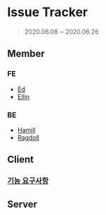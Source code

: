 # Issue Tracker

> 2020.06.08 ~ 2020.06.26

## Member

### FE

- [Ed](https://github.com/sungik-choi)
- [Ellin](https://github.com/Elllin)

### BE

- [Hamill](https://github.com/Hamill210)
- [Ragdoll](https://github.com/MuseopKim)

## Client

### [기능 요구사항](https://docs.google.com/spreadsheets/d/1XzTZNhzeVAya7F7M2Y35TXloUKVHwpKfz6Fo7TVQkYs/edit#gid=0)

## Server
